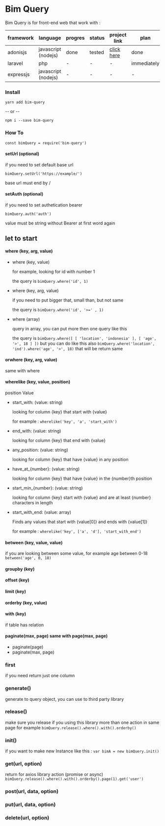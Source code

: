 # Bim Query

Bim Query is for front-end web that work with :

| framework | language | progres | status | project link | plan |
| ----------| -------- | ------- | ------ |----------| ------|
| adonisjs  | javascript (nodejs) | done | tested | [click here](https://github.com/rachmanzz/adonis-bim-server)| done |
| laravel  | php | - | - | -| immediately |
| expressjs  | javascript (nodejs) | - | - | -| - |


### Install 
   `yarn add bim-query`

   -- or --
   
   `npm i --save bim-query`

### How To

`const bimQuery = require('bim-query')`


#### setUrl (optional)
if you need to set default base url

`bimQuery.setUrl('https://example/')`

base url must end by /

#### setAuth (optional)
if you need to set authetication bearer

`bimQuery.auth('auth')`

value must be string without Bearer at first word again

## let to start

#### where (key, arg, value)
- where (key, value)

    for example, looking for id with number 1

    the query is `bimQuery.where('id', 1)`
- where (key, arg, value)

    if you need to put bigger that, small than, but not same 

    the query is `bimQuery.where('id', '>=' , 1)`
- where (array)

    query in array, you can put more then one query like this

    the query is `bimQuery.where([ [ 'location', 'indonesia' ], [ 'age', '>', 18 ] ])`
    but you can do like this also `bimQuery.where('location', 'ind').where('age', '>', 18)`
    that will be return same

#### orwhere (key, arg, value)
same with where

#### wherelike (key, value, position)

position Value
- start_with: (value: string)

    looking for column {key} that start with {value}

    for example : `wherelike('key', 'a', 'start_with')`
- end_with: (value: string)

    looking for column {key} that end with {value}
- any_position: (value: string)

    looking for column {key} that have {value} in any position
- have_at_{number}: (value: string)

    looking for column {key} that have {value} in the {number}th position
- start_min_{number}: (value: string)

    looking for column {key} start with {value} and are at least {number} characters in length
- start_with_end: (value: array)

    Finds any values that start with {value[0]} and ends with {value[1]}

    for example : `wherelike('key', ['a', 'd'], 'start_with_end')`

#### between (key, value, value)
if you are looking between some value, for example age between 0-18 `between('age', 0, 18)`

#### groupby (key)

#### offset (key)

#### limit (key)

#### orderby (key, value)

#### with (key)

if table has relation

#### paginate(max, page) same with page(max, page)
- paginate(page)
- paginate(max, page)

### first
if you need return just one column

### generate()
generate to query object, you can use to third party library

### release()
make sure you release if you using this library more than one action in same page
for example `bimQuery.release().where().with().orderby()`

### init()
if you want to make new Instance like this : `var bimA = new bimQuery.init()`

### get(url, option)
return for axios library action (promise or async)
`bimQuery.release().where().with().orderby().page(1).get('user')`


### post(url, data, option)

### put(url, data, option)

### delete(url, option)
